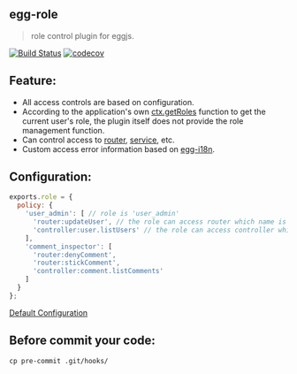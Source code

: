 egg-role
---
> role control plugin for eggjs.

[![Build Status](https://www.travis-ci.org/lakca/egg-role.svg?branch=master)](https://www.travis-ci.org/lakca/egg-role)
[![codecov](https://codecov.io/gh/lakca/egg-role/branch/master/graph/badge.svg)](https://codecov.io/gh/lakca/egg-role)

Feature:
---
- All access controls are based on configuration.
- According to the application's own [ctx.getRoles](./test/fixtures/apps/default/app/extend/context.js) function to get the current user's role, the plugin itself does not provide the role management function.
- Can control access to [router](https://eggjs.org/en/basics/router.html), [service](https://eggjs.org/en/basics/router.html), etc.
- Custom access error information based on [egg-i18n](https://eggjs.org/en/core/i18n.html).

Configuration:
---
```js
exports.role = {
  policy: {
    'user_admin': [ // role is 'user_admin'
      'router:updateUser', // the role can access router which name is 'updateUser'
      'controller:user.listUsers' // the role can access controller which name is 'user.listUsers' ignoring what the router is.
    ],
    'comment_inspector': [
      'router:denyComment',
      'router:stickComment',
      'controller:comment.listComments'
    ]
  }
};
```
[Default Configuration](./config/config.default.js)

Before commit your code:
---
`cp pre-commit .git/hooks/`